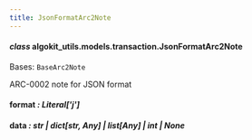 ```yaml
---
title: JsonFormatArc2Note
---
```


#### _class_ algokit_utils.models.transaction.JsonFormatArc2Note

Bases: `BaseArc2Note`

ARC-0002 note for JSON format

#### format _: Literal['j']_

#### data _: str | dict[str, Any] | list[Any] | int | None_
